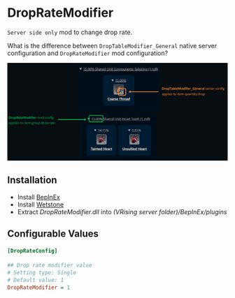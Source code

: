 # DropRateModifier
`Server side only` mod to change drop rate.

What is the difference between `DropTableModifier_General` native server configuration and `DropRateModifier` mod configuration?

![alt text](https://github.com/KinetsuDEV/VRisingDropRateModifier/blob/main/Thunderstore/drop-settings-comparison.png?raw=true)

## Installation
* Install [BepInEx](https://v-rising.thunderstore.io/package/BepInEx/BepInExPack_V_Rising/)
* Install [Wetstone](https://v-rising.thunderstore.io/package/molenzwiebel/Wetstone/)
* Extract _DropRateModifier.dll_ into _(VRising server folder)/BepInEx/plugins_

## Configurable Values
```ini
[DropRateConfig]

## Drop rate modifier value
# Setting type: Single
# Default value: 1
DropRateModifier = 1
```